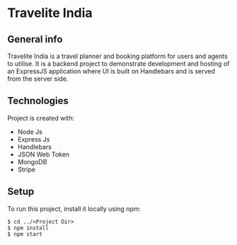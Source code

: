 # Travelite India

## General info
Travelite India is a travel planner and booking platform for users and agents to utilise. It is a backend project to demonstrate development and hosting of an ExpressJS application where UI is built on Handlebars and is served from the server side.

## Technologies
Project is created with:
* Node Js
* Express Js
* Handlebars
* JSON Web Token
* MongoDB
* Stripe

## Setup
To run this project, install it locally using npm:

```
$ cd ../<Project Dir>
$ npm install
$ npm start
```